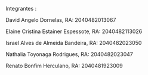 Integrantes :

David Angelo Dornelas, RA: 2040482013067

Elaine Cristina Estainer Espessote, RA: 2040482113026

Israel Alves de Almeida Bandeira, RA: 2040482023050

Nathalia Toyonaga Rodrigues, RA: 2040482023047

Renato Bonfim Herculano, RA: 2040481923009
